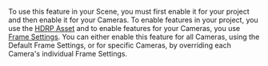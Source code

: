 To use this feature in your Scene, you must first enable it for your project and then enable it for your Cameras. To enable features in your project, you use the [HDRP Asset](../HDRP-Asset.md) and to enable features for your Cameras, you use [Frame Settings](../Frame-Settings.md). You can either enable this feature for all Cameras, using the Default Frame Settings, or for specific Cameras, by overriding each Camera's individual Frame Settings.
